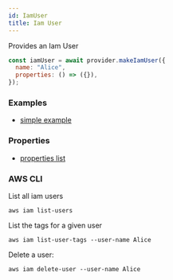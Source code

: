 ```yaml
---
id: IamUser
title: Iam User
---
```


Provides an Iam User

```js
const iamUser = await provider.makeIamUser({
  name: "Alice",
  properties: () => ({}),
});
```

### Examples

- [simple example](https://github.com/FredericHeem/grucloud/blob/master/examples/aws/iam/iac.js)

### Properties

- [properties list](https://docs.aws.amazon.com/AWSJavaScriptSDK/latest/AWS/IAM.html#createUser-property)

### AWS CLI

List all iam users

```
aws iam list-users
```

List the tags for a given user

```
aws iam list-user-tags --user-name Alice

```

Delete a user:

```
aws iam delete-user --user-name Alice
```
